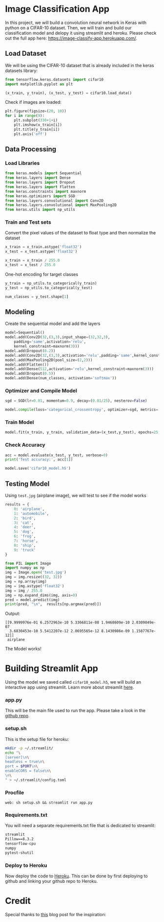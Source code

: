 # Image Classification App
In this project, we will build a convolution neural network in Keras with python on a CIFAR-10 dataset. Then, we will train and build our classification model and delopy it using streamlit and heroku. Please check out the full app here: https://image-classify-app.herokuapp.com/.

## Load Dataset
We will be using the CIFAR-10 dataset that is already included in the keras datasets library:

```py
from tensorflow.keras.datasets import cifar10
import matplotlib.pyplot as plt

(x_train, y_train), (x_test, y_test) = cifar10.load_data()
```
Check if images are loaded:
```py
plt.figure(figsize=(20, 10))
for i in range(9):
    plt.subplot(330+1+i)
    plt.imshow(x_train[i])
    plt.title(y_train[i])
    plt.axis('off')
```
## Data Processing
### Load Libraries
```py
from keras.models import Sequential
from keras.layers import Dense
from keras.layers import Dropout
from keras.layers import Flatten
from keras.constraints import maxnorm
from keras.optimizers import SGD
from keras.layers.convolutional import Conv2D
from keras.layers.convolutional import MaxPooling2D
from keras.utils import np_utils
```
### Train and Test sets
Convert the pixel values of the dataset to float type and then normalize the dataset
```py
x_train = x_train.astype('float32')
x_test = x_test.astype('float32')

x_train = x_train / 255.0
x_test = x_test / 255.0
```
One-hot encoding for target classes
```py
y_train = np_utils.to_categorical(y_train)
y_test = np_utils.to_categorical(y_test)

num_classes = y_test.shape[1]
```

## Modeling
Create the sequential model and add the layers
```py
model=Sequential()
model.add(Conv2D(32,(3,3),input_shape=(32,32,3),
    padding='same',activation='relu',
    kernel_constraint=maxnorm(3)))
model.add(Dropout(0.2))
model.add(Conv2D(32,(3,3),activation='relu',padding='same',kernel_constraint=maxnorm(3)))
model.add(MaxPooling2D(pool_size=(2,2)))
model.add(Flatten())
model.add(Dense(512,activation='relu',kernel_constraint=maxnorm(3)))
model.add(Dropout(0.5))
model.add(Dense(num_classes, activation='softmax'))
```
### Optimizer and Compile Model
```py
sgd = SGD(lr=0.01, momentum=0.9, decay=(0.01/25), nesterov=False)

model.compile(loss='categorical_crossentropy', optimizer=sgd, metrics=['accuracy'])
```
### Train Model
```py
model.fit(x_train, y_train, validation_data=(x_test,y_test), epochs=25, batch_size=32)
```
### Check Accuracy
```py
acc = model.evaluate(x_test, y_test, verbose=0)
print('Test accuracy:', acc[1])
```
```py
model.save('cifar10_model.h5')
```
## Testing Model
Using `test.jpg` (airplane image), we will test to see if the model works
```py
results = {
    0: 'airplane',
    1: 'automobile',
    2: 'bird',
    3: 'cat',
    4: 'deer',
    5: 'dog',
    6: 'frog',
    7: 'horse',
    8: 'ship',
    9: 'truck'
}

from PIL import Image
import numpy as np
img = Image.open('test.jpg')
img = img.resize((32, 32))
img = np.array(img)
img = img.astype('float32')
img = img / 255.0
img = np.expand_dims(img, axis=0)
pred = model.predict(img)
print(pred, "\n",  results[np.argmax(pred)])
```
Output:
```
[[9.9999976e-01 6.2572963e-10 5.3366811e-08 1.9468609e-10 2.0309849e-07
  3.6830453e-10 5.5412207e-12 2.0695565e-12 8.1430986e-09 1.1587767e-12]] 
 airplane
```
The Model works!

# Building Streamlit App
Using the model we saved called `cifar10_model.h5`, we will build an interactive app using streamlit. Learn more about streamlit [here](https://docs.streamlit.io/).

### app.py
This will be the main file used to run the app. Please take a look in the [github repo](https://github.com/Harmeetrai/image-classification/blob/main/app.py).

### setup.sh
This is the setup file for heroku:
```sh
mkdir -p ~/.streamlit/
echo "\
[server]\n\
headless = true\n\
port = $PORT\n\
enableCORS = false\n\
\n\
" > ~/.streamlit/config.toml
```
### Procfile
```
web: sh setup.sh && streamlit run app.py
```
### Requirements.txt
You will need a separate requirements.txt file that is dedicated to streamlit:
```txt
streamlit
Pillow==8.3.2
tensorflow-cpu
numpy
pytest-shutil
```
### Deploy to Heroku
Now deploy the code to [Heroku](https://heroku.com/). This can be done by first deploying to github and linking your github repo to Heroku. 
# Credit
Special thanks to [this](https://data-flair.training/blogs/image-classification-deep-learning-project-python-keras/) blog post for the inspiration: 
